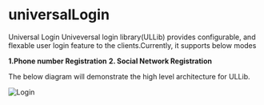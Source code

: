 # universalLogin
Universal Login
Univeversal login library(ULLib) provides configurable, and flexable user login feature to the clients.Currently, it supports below modes

**1.Phone number Registration**
**2. Social Network Registration**

The below diagram will demonstrate the high level architecture for ULLib.



![Login](https://user-images.githubusercontent.com/24762399/144814389-30ea9dec-28fa-4bbb-9984-990c69a8af85.png)
